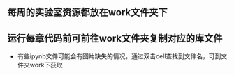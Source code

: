 ## 每周的实验室资源都放在work文件夹下
## 运行每章代码前可前往work文件夹复制对应的库文件
- 有些ipynb文件可能会有图片缺失的情况，通过双击cell查找到文件名，可到文件夹work下获取
